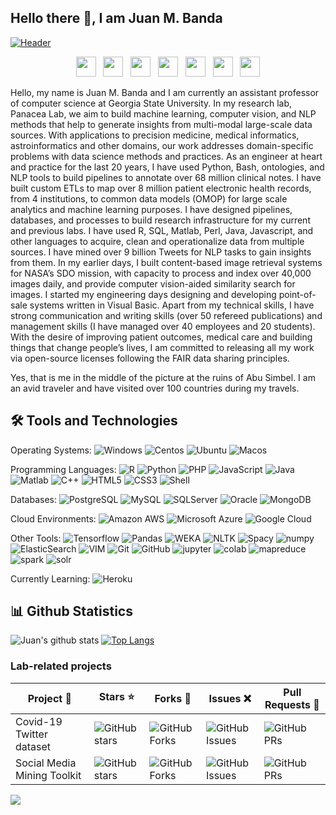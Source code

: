 ## Hello there 👋, I am Juan M. Banda

[![Header](http://www.jmbanda.com/github_header.jpg "Header")](http://www.jmbanda.com)
<p align='center'>
<a href="https://devpost.com/jmbanda"><img height="32" src="http://www.jmbanda.com/devpost_icon.png"></a>&nbsp;&nbsp;
<a href="https://www.gihub.com/jmbanda"><img height="32" src="http://www.jmbanda.com/github_icon.png"></a>&nbsp;&nbsp;
<a href="https://www.linkedin.com/in/jmbanda/"><img height="32" src="http://www.jmbanda.com/linkedin_icon.png"></a>&nbsp;&nbsp;
<a href="https://twitter.com/drjmbanda"><img height="32" src="http://www.jmbanda.com/twitter_icon.png"></a>&nbsp;&nbsp;
<a href="https://500px.com/jbanda"><img height="32" src="http://www.jmbanda.com/500px_icon.png"></a>&nbsp;&nbsp;
<a href="https://scholar.google.com/citations?user=lCgSjYAAAAAJ&hl=en"><img height="32" src="http://www.jmbanda.com/google_scholar_icon.png"></a>&nbsp;&nbsp;
<a href="https://www.researchgate.net/profile/Juan_Banda"><img height="32" src="http://www.jmbanda.com/research_gate_icon.png"></a>
</p>

Hello, my name is Juan M. Banda and I am currently an assistant professor of computer science at Georgia State University. In my research lab, Panacea Lab, we aim to build machine learning, computer vision, and NLP methods that help to generate insights from multi-modal large-scale data sources. With applications to precision medicine, medical informatics, astroinformatics and other domains, our work addresses domain-specific problems with data science methods and practices. As an engineer at heart and practice for the last 20 years, I have used Python, Bash, ontologies, and NLP tools to build pipelines to annotate over 68 million clinical notes. I have built custom ETLs to map over 8 million patient electronic health records, from 4 institutions, to common data models (OMOP) for large scale analytics and machine learning purposes. I have designed pipelines, databases, and processes to build research infrastructure for my current and previous labs. I have used R, SQL, Matlab, Perl, Java, Javascript, and other languages to acquire, clean and operationalize data from multiple sources. I have mined over 9 billion Tweets for NLP tasks to gain insights from them. In my earlier days, I built content-based image retrieval systems for NASA’s SDO mission, with capacity to process and index over 40,000 images daily, and provide computer vision-aided similarity search for images. I started my engineering days designing and developing point-of-sale systems written in Visual Basic. Apart from my technical skills, I have strong communication and writing skills (over 50 refereed publications) and management skills (I have managed over 40 employees and 20 students). With the desire of improving patient outcomes, medical care and building things that change people’s lives, I am committed to releasing all my work via open-source licenses following the FAIR data sharing principles.

Yes, that is me in the middle of the picture at the ruins of Abu Simbel. I am an avid traveler and have visited over 100 countries during my travels.

## 🛠️ Tools and Technologies
Operating Systems:
![Windows](https://img.shields.io/badge/-windows-black?style=flat-square&logo=windows)
![Centos](https://img.shields.io/badge/-centos-black?style=flat-square&logo=centos)
![Ubuntu](https://img.shields.io/badge/-ubuntu-black?style=flat-square&logo=ubuntu)
![Macos](https://img.shields.io/badge/-MacOS-black?style=flat-square&logo=apple)

Programming Languages:
![R](https://img.shields.io/badge/-R-black?style=flat-square&logo=R)
![Python](https://img.shields.io/badge/-Python-black?style=flat-square&logo=Python)
![PHP](https://img.shields.io/badge/-PHP-black?style=flat-square&logo=PHP)
![JavaScript](https://img.shields.io/badge/-JavaScript-black?style=flat-square&logo=javascript)
![Java](https://img.shields.io/badge/-java-black?style=flat-square&logo=java)
![Matlab](https://img.shields.io/badge/-Matlab-black?style=flat-square&logo=mathworks)
![C++](https://img.shields.io/badge/-C++-black?style=flat-square&logo=c)
![HTML5](https://img.shields.io/badge/-HTML5-black?style=flat-square&logo=html5&logoColor=white)
![CSS3](https://img.shields.io/badge/-CSS3-black?style=flat-square&logo=css3)
![Shell](https://img.shields.io/badge/-Bash-black?style=flat-square&logo=gnu-bash)

Databases:
![PostgreSQL](https://img.shields.io/badge/-PostgreSQL-black?style=flat-square&logo=postgresql)
![MySQL](https://img.shields.io/badge/-MySQL-black?style=flat-square&logo=mysql)
![SQLServer](https://img.shields.io/badge/-Microsoft%20SQL%20Server-black?style=flat-square&logo=microsoft-sql-server)
![Oracle](https://img.shields.io/badge/-Oracle-black?style=flat-square&logo=oracle)
![MongoDB](https://img.shields.io/badge/-MongoDB-black?style=flat-square&logo=mongodb)

Cloud Environments:
![Amazon AWS](https://img.shields.io/badge/Amazon%20AWS-black?style=flat-square&logo=amazon-aws)
![Microsoft Azure](https://img.shields.io/badge/Microsoft%20Azure-black?style=flat-square&logo=microsoft-azure)
![Google Cloud](https://img.shields.io/badge/Google%20Cloud-black?style=flat-square&logo=google-cloud)

Other Tools:
![Tensorflow](https://img.shields.io/badge/-Tensorflow-181717?style=flat-square&logo=tensorflow)
![Pandas](https://img.shields.io/badge/-Pandas-181717?style=flat-square&logo=pandas)
![WEKA](https://img.shields.io/badge/-WEKA-181717?style=flat-square&logo=WEKA)
![NLTK](https://img.shields.io/badge/-NLTK-181717?style=flat-square&logo=NLTK)
![Spacy](https://img.shields.io/badge/-Spacy-181717?style=flat-square&logo=Spacy)
![numpy](https://img.shields.io/badge/-Numpy-181717?style=flat-square&logo=Numpy)
![ElasticSearch](https://img.shields.io/badge/-ElasticSearch-black?style=flat-square&logo=elasticsearch)
![VIM](https://img.shields.io/badge/-VIM-black?style=flat-square&logo=vim)
![Git](https://img.shields.io/badge/-Git-black?style=flat-square&logo=git)
![GitHub](https://img.shields.io/badge/-GitHub-181717?style=flat-square&logo=github)
![jupyter](https://img.shields.io/badge/-JupyterNotebooks-181717?style=flat-square&logo=jupyter)
![colab](https://img.shields.io/badge/-Colab-181717?style=flat-square&logo=google)
![mapreduce](https://img.shields.io/badge/-Mapreduce-181717?style=flat-square&logo=mapReduce)
![spark](https://img.shields.io/badge/-Apache%20Spark-181717?style=flat-square&logo=apache-spark)
![solr](https://img.shields.io/badge/-Apache%20Solr-181717?style=flat-square&logo=apache-solr)

Currently Learning:
![Heroku](https://img.shields.io/badge/-Heroku-430098?style=flat-square&logo=heroku)


## 📊 Github Statistics
![Juan's github stats](https://github-readme-stats.vercel.app/api?username=jmbanda&theme=merko&show_icons=true&count_private=true) [![Top Langs](https://github-readme-stats.vercel.app/api/top-langs/?username=jmbanda&langs_count=10&theme=merko&layout=compact)](https://github.com/jmbanda)

<h3>Lab-related projects</h3>

| Project  🚧 | Stars :star: | Forks 🍴 | Issues ❌ | Pull Requests 🌿 |
|---------|-------|-------|--------|---------------|
| Covid-19 Twitter dataset | ![GitHub stars](https://img.shields.io/github/stars/thepanacealab/covid19_twitter?style=for-the-badge) | ![GitHub Forks](https://img.shields.io/github/forks/thepanacealab/covid19_twitter?style=for-the-badge) | ![GitHub Issues](https://img.shields.io/github/issues/thepanacealab/covid19_twitter?style=for-the-badge) | ![GitHub PRs](https://img.shields.io/github/issues-pr/thepanacealab/covid19_twitter?style=for-the-badge) |
| Social Media Mining Toolkit | ![GitHub stars](https://img.shields.io/github/stars/thepanacealab/SMMT?style=for-the-badge) | ![GitHub Forks](https://img.shields.io/github/forks/thepanacealab/SMMT?style=for-the-badge) | ![GitHub Issues](https://img.shields.io/github/issues/thepanacealab/SMMT?style=for-the-badge) | ![GitHub PRs](https://img.shields.io/github/issues-pr/thepanacealab/SMMT?style=for-the-badge) |



![](https://komarev.com/ghpvc/?username=jmbanda)

<!--
**jmbanda/jmbanda** is a ✨ _special_ ✨ repository because its `README.md` (this file) appears on your GitHub profile.

Here are some ideas to get you started:

- 🔭 I’m currently working on ...
- 🌱 I’m currently learning ...
- 👯 I’m looking to collaborate on ...
- 🤔 I’m looking for help with ...
- 💬 Ask me about ...
- 📫 How to reach me: ...
- 😄 Pronouns: ...
- ⚡ Fun fact: ...
-->
